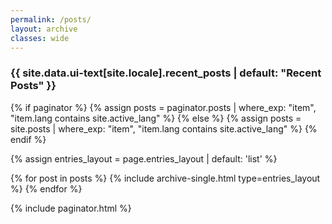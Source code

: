 ```yaml
---
permalink: /posts/
layout: archive
classes: wide
---
```


<h3 class="archive__subtitle">{{ site.data.ui-text[site.locale].recent_posts | default: "Recent Posts" }}</h3>

{% if paginator %}
  {% assign posts = paginator.posts | where_exp: "item", "item.lang contains site.active_lang" %}
{% else %}
  {% assign posts = site.posts | where_exp: "item", "item.lang contains site.active_lang" %}
{% endif %}

{% assign entries_layout = page.entries_layout | default: 'list' %}
<div class="entries-{{ entries_layout }}">
  {% for post in posts %}
    {% include archive-single.html type=entries_layout %}
  {% endfor %}
</div>

{% include paginator.html %}
